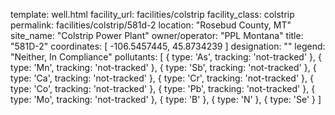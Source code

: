 template: well.html
facility_url: facilities/colstrip
facility_class: colstrip
permalink: facilities/colstrip/581d-2
location: "Rosebud County, MT"
site_name: "Colstrip Power Plant"
owner/operator: "PPL Montana"
title: "581D-2"
coordinates: [
  -106.5457445,
  45.8734239
]
designation: ""
legend: "Neither, In Compliance"
pollutants: [
    {
      type: 'As',
      tracking: 'not-tracked'
    },
    {
      type: 'Mn',
      tracking: 'not-tracked'
    },
    {
      type: 'Sb',
      tracking: 'not-tracked'
    },
    {
      type: 'Ca',
      tracking: 'not-tracked'
    },
    {
      type: 'Cr',
      tracking: 'not-tracked'
    },
    {
      type: 'Co',
      tracking: 'not-tracked'
    },
    {
      type: 'Pb',
      tracking: 'not-tracked'
    },
    {
      type: 'Mo',
      tracking: 'not-tracked'
    },
    {
      type: 'B'
    },
    {
      type: 'N'
    },
    {
      type: 'Se'
    }
]